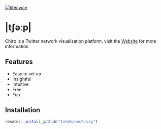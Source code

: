 [![lifecycle](https://img.shields.io/badge/lifecycle-maturing-blue.svg)](https://www.tidyverse.org/lifecycle/#maturing)

# |tʃəːp|

Chirp is a Twitter network visualisation platform, visit the [Website](https://chirp.sh) for more information.

## Features

- Easy to set up
- Insightful
- Intuitive
- Free
- Fun

## Installation

``` r
remotes::install_github("JohnCoene/chirp")
```
